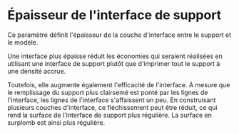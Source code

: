 Épaisseur de l'interface de support
====
Ce paramètre définit l'épaisseur de la couche d'interface entre le support et le modèle.

Une interface plus épaisse réduit les économies qui seraient réalisées en utilisant une interface de support plutôt que d'imprimer tout le support à une densité accrue.

Toutefois, elle augmente également l'efficacité de l'interface. À mesure que le remplissage du support plus clairsemé est ponté par les lignes de l'interface, les lignes de l'interface s'affaissent un peu. En construisant plusieurs couches d'interface, ce fléchissement peut être réduit, ce qui rend la surface de l'interface de support plus régulière. La surface en surplomb est ainsi plus régulière.

